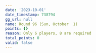 ```yaml
---
date: '2023-10-01'
date_timestamp: 738794
gg_url: null
name: Round 96 (Sun, October  1)
points: {}
reason: Only 6 players, 8 are required
total_points: 0
valid: false
---
```

